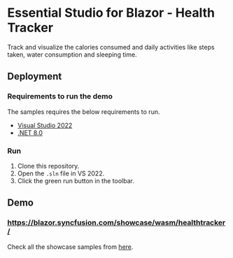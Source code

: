 # Essential Studio for Blazor - Health Tracker

Track and visualize the calories consumed and daily activities like steps taken, water consumption and sleeping time.

## Deployment

### Requirements to run the demo

The samples requires the below requirements to run.

* [Visual Studio 2022](https://visualstudio.microsoft.com/vs/)
* [.NET 8.0](https://dotnet.microsoft.com/en-us/download/dotnet/8.0)

### Run

1. Clone this repository.
2. Open the `.sln` file in VS 2022.
3. Click the green run button in the toolbar.

## Demo

### <a href="https://blazor.syncfusion.com/showcase/wasm/healthtracker/" target="_blank">https://blazor.syncfusion.com/showcase/wasm/healthtracker/</a>

Check all the showcase samples from <a href="https://blazor.syncfusion.com/demos/" target="_blank">here</a>.
